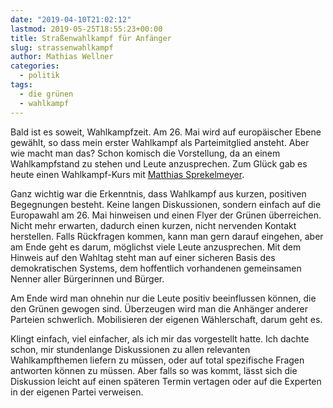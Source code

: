 ```yaml
---
date: "2019-04-10T21:02:12"
lastmod: 2019-05-25T18:55:23+00:00
title: Straßenwahlkampf für Anfänger
slug: strassenwahlkampf
author: Mathias Wellner
categories:
  - politik
tags:
  - die grünen
  - wahlkampf
---
```

Bald ist es soweit, Wahlkampfzeit. Am 26. Mai wird auf europäischer Ebene gewählt, so dass mein erster Wahlkampf als Parteimitglied ansteht. Aber wie macht man das? Schon komisch die Vorstellung, da an einem Wahlkampfstand zu stehen und Leute anzusprechen. Zum Glück gab es heute einen Wahlkampf-Kurs mit [Matthias Sprekelmeyer](http://sprekelmeyer.de).
<!--more-->

Ganz wichtig war die Erkenntnis, dass Wahlkampf aus kurzen, positiven Begegnungen besteht. Keine langen Diskussionen, sondern einfach auf die Europawahl am 26. Mai hinweisen und einen Flyer der Grünen überreichen. Nicht mehr erwarten, dadurch einen kurzen, nicht nervenden Kontakt herstellen. Falls Rückfragen kommen, kann man gern darauf eingehen, aber am Ende geht es darum, möglichst viele Leute anzusprechen. Mit dem Hinweis auf den Wahltag steht man auf einer sicheren Basis des demokratischen Systems, dem hoffentlich vorhandenen gemeinsamen Nenner aller Bürgerinnen und Bürger. 

Am Ende wird man ohnehin nur die Leute positiv beeinflussen können, die den Grünen gewogen sind. Überzeugen wird man die Anhänger anderer Parteien schwerlich. Mobilisieren der eigenen Wählerschaft, darum geht es. 

Klingt einfach, viel einfacher, als ich mir das vorgestellt hatte. Ich dachte schon, mir stundenlange Diskussionen zu allen relevanten Wahlkampfthemen liefern zu müssen, oder auf total spezifische Fragen antworten können zu müssen. Aber falls so was kommt, lässt sich die Diskussion leicht auf einen späteren Termin vertagen oder auf die Experten in der eigenen Partei verweisen. 